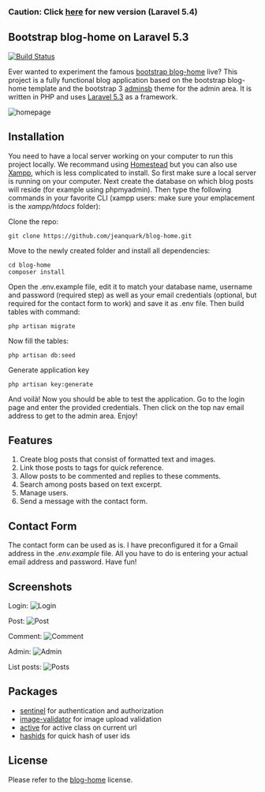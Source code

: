 ### Caution: Click [here](https://github.com/jeanquark/bootstrap-blog) for new version (Laravel 5.4)

## Bootstrap blog-home on Laravel 5.3

[![Build Status](https://travis-ci.org/jeanquark/blog-home.svg?branch=master)](https://travis-ci.org/jeanquark/blog-home)

Ever wanted to experiment the famous [bootstrap blog-home](http://startbootstrap.com/template-overviews/blog-home) live? This project is a fully functional blog application based on the bootstrap blog-home template and the bootstrap 3 [adminsb](http://startbootstrap.com/template-overviews/sb-admin) theme for the admin area. It is written in PHP and uses [Laravel 5.3](https://laravel.com) as a framework.

![homepage](https://github.com/jeanquark/blog-home/raw/master/public/homepage.jpg "Homepage")

## Installation

You need to have a local server working on your computer to run this project locally. We recommand using [Homestead](https://laravel.com/docs/master/homestead) but you can also use [Xampp](https://www.apachefriends.org/fr/index.html), which is less complicated to install. So first make sure a local server is running on your computer. Next create the database on which blog posts will reside (for example using phpmyadmin). Then type the following commands in your favorite CLI (xampp users: make sure your emplacement is the *xampp/htdocs* folder):

Clone the repo:
```
git clone https://github.com/jeanquark/blog-home.git
```

Move to the newly created folder and install all dependencies:
```
cd blog-home
composer install
```

Open the .env.example file, edit it to match your database name, username and password (required step) as well as your email credentials (optional, but required for the contact form to work) and save it as .env file. Then build tables with command:
```
php artisan migrate
```

Now fill the tables:
```
php artisan db:seed
```

Generate application key 
```
php artisan key:generate
```

And voilà! Now you should be able to test the application. Go to the login page and enter the provided credentials. Then click on the top nav email address to get to the admin area. Enjoy!


## Features
1. Create blog posts that consist of formatted text and images.
2. Link those posts to tags for quick reference.
3. Allow posts to be commented and replies to these comments.
4. Search among posts based on text excerpt.
5. Manage users.
6. Send a message with the contact form.


## Contact Form
The contact form can be used as is. I have preconfigured it for a Gmail address in the *.env.example* file. All you have to do is entering your actual email address and password. Have fun!


## Screenshots
Login:
![Login](https://github.com/jeanquark/blog-home/raw/master/public/login.jpg "Login")

Post:
![Post](https://github.com/jeanquark/blog-home/raw/master/public/post.jpg "Post")

Comment:
![Comment](https://github.com/jeanquark/blog-home/raw/master/public/comment.jpg "Comment")

Admin:
![Admin](https://github.com/jeanquark/blog-home/raw/master/public/admin.jpg "Admin")

List posts:
![Posts](https://github.com/jeanquark/blog-home/raw/master/public/posts.jpg "Posts List")


## Packages
* [sentinel](https://github.com/cartalyst/sentinel) for authentication and authorization
* [image-validator](https://github.com/cviebrock/image-validator) for image upload validation
* [active](https://github.com/letrunghieu/active) for active class on current url
* [hashids](https://github.com/ivanakimov/hashids.php) for quick hash of user ids


## License

Please refer to the [blog-home](http://startbootstrap.com/template-overviews/blog-home) license.
